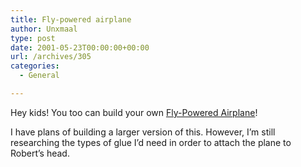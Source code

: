 ```yaml
---
title: Fly-powered airplane
author: Unxmaal
type: post
date: 2001-05-23T00:00:00+00:00
url: /archives/305
categories:
  - General

---
```

Hey kids! You too can build your own <A HREF="http://www.flypower.com/blueprints.html">Fly-Powered Airplane</A>!

I have plans of building a larger version of this. However, I&#8217;m still researching the types of glue I&#8217;d need in order to attach the plane to Robert&#8217;s head.